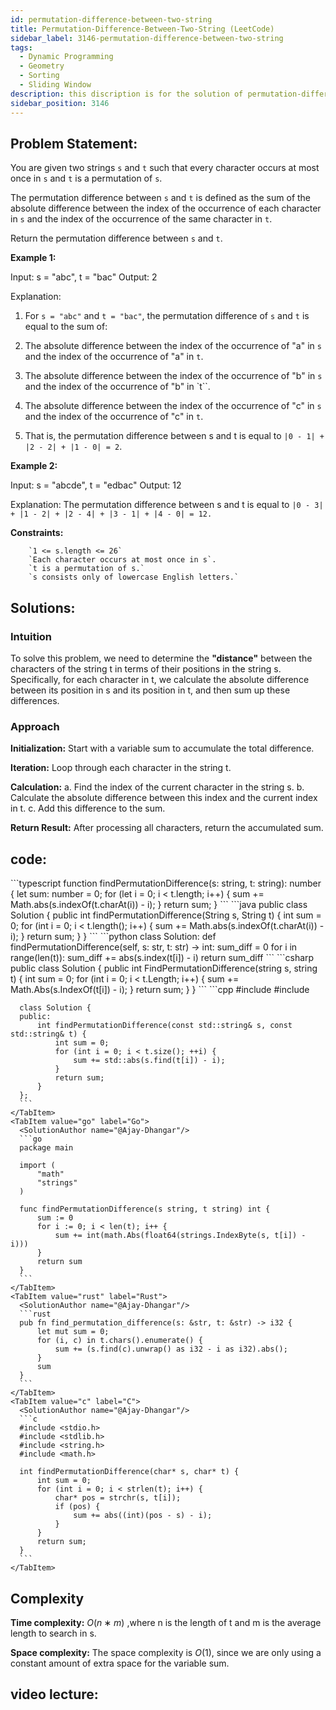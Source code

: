 ```yaml
---
id: permutation-difference-between-two-string
title: Permutation-Difference-Between-Two-String (LeetCode)
sidebar_label: 3146-permutation-difference-between-two-string
tags:
  - Dynamic Programming
  - Geometry
  - Sorting
  - Sliding Window
description: this discription is for the solution of permutation-difference-between-two-string
sidebar_position: 3146
---
```


## Problem Statement:

You are given two strings `s` and `t` such that every character occurs at most once in `s` and `t` is a permutation of `s`.

The permutation difference between `s` and `t` is defined as the sum of the absolute difference between the index of the occurrence of each character in `s` and the index of the occurrence of the same character in `t`.

Return the permutation difference between `s` and `t`.

**Example 1:**

Input: s = "abc", t = "bac"
Output: 2

Explanation:

1. For `s = "abc"` and `t = "bac"`, the permutation difference of `s` and `t` is equal to the sum of:

2. The absolute difference between the index of the occurrence of "a" in `s` and the index of the occurrence of "a" in `t`.

3. The absolute difference between the index of the occurrence of "b" in `s` and the index of the occurrence of "b" in `t``.

4. The absolute difference between the index of the occurrence of "c" in `s` and the index of the occurrence of "c" in `t`.

5. That is, the permutation difference between s and t is equal to `|0 - 1| + |2 - 2| + |1 - 0| = 2`.

**Example 2:**

Input: s = "abcde", t = "edbac"
Output: 12

Explanation: The permutation difference between s and t is equal to `|0 - 3| + |1 - 2| + |2 - 4| + |3 - 1| + |4 - 0| = 12.`

**Constraints:**

        `1 <= s.length <= 26`
        `Each character occurs at most once in s`.
        `t is a permutation of s.`
        `s consists only of lowercase English letters.`

## Solutions:

### Intuition

To solve this problem, we need to determine the **"distance"** between the characters of the string t in terms of their positions in the string s. Specifically, for each character in t, we calculate the absolute difference between its position in s and its position in t, and then sum up these differences.

### Approach

**Initialization:** Start with a variable sum to accumulate the total difference.

**Iteration:** Loop through each character in the string t.

**Calculation:**
a. Find the index of the current character in the string s.
b. Calculate the absolute difference between this index and the current index in t.
c. Add this difference to the sum.

**Return Result:** After processing all characters, return the accumulated sum.

## code:

<Tabs>
    <TabItem value="typescript" label="TypeScript" default>
      <SolutionAuthor name="@Ajay-Dhangar"/>
      ```typescript
      function findPermutationDifference(s: string, t: string): number {
          let sum: number = 0;
          for (let i = 0; i < t.length; i++) {
              sum += Math.abs(s.indexOf(t.charAt(i)) - i);
          }
          return sum;
      }
      ```
    </TabItem>
    <TabItem value="java" label="Java">
      <SolutionAuthor name="@Ajay-Dhangar"/>
      ```java
      public class Solution {
          public int findPermutationDifference(String s, String t) {
              int sum = 0;
              for (int i = 0; i < t.length(); i++) {
                  sum += Math.abs(s.indexOf(t.charAt(i)) - i);
              }
              return sum;
          }
      }
      ```
    </TabItem>
    <TabItem value="python" label="Python">
      <SolutionAuthor name="@Ajay-Dhangar"/>
      ```python
      class Solution:
          def findPermutationDifference(self, s: str, t: str) -> int:
              sum_diff = 0
              for i in range(len(t)):
                  sum_diff += abs(s.index(t[i]) - i)
              return sum_diff
      ```
    </TabItem>
    <TabItem value="csharp" label="C#">
      <SolutionAuthor name="@Ajay-Dhangar"/>
      ```csharp
      public class Solution {
          public int FindPermutationDifference(string s, string t) {
              int sum = 0;
              for (int i = 0; i < t.Length; i++) {
                  sum += Math.Abs(s.IndexOf(t[i]) - i);
              }
              return sum;
          }
      }
      ```
    </TabItem>
    <TabItem value="cpp" label="C++">
      <SolutionAuthor name="@Ajay-Dhangar"/>
      ```cpp
      #include <string>
      #include <cmath>

      class Solution {
      public:
          int findPermutationDifference(const std::string& s, const std::string& t) {
              int sum = 0;
              for (int i = 0; i < t.size(); ++i) {
                  sum += std::abs(s.find(t[i]) - i);
              }
              return sum;
          }
      };
      ```
    </TabItem>
    <TabItem value="go" label="Go">
      <SolutionAuthor name="@Ajay-Dhangar"/>
      ```go
      package main

      import (
          "math"
          "strings"
      )

      func findPermutationDifference(s string, t string) int {
          sum := 0
          for i := 0; i < len(t); i++ {
              sum += int(math.Abs(float64(strings.IndexByte(s, t[i]) - i)))
          }
          return sum
      }
      ```
    </TabItem>
    <TabItem value="rust" label="Rust">
      <SolutionAuthor name="@Ajay-Dhangar"/>
      ```rust
      pub fn find_permutation_difference(s: &str, t: &str) -> i32 {
          let mut sum = 0;
          for (i, c) in t.chars().enumerate() {
              sum += (s.find(c).unwrap() as i32 - i as i32).abs();
          }
          sum
      }
      ```
    </TabItem>
    <TabItem value="c" label="C">
      <SolutionAuthor name="@Ajay-Dhangar"/>
      ```c
      #include <stdio.h>
      #include <stdlib.h>
      #include <string.h>
      #include <math.h>

      int findPermutationDifference(char* s, char* t) {
          int sum = 0;
          for (int i = 0; i < strlen(t); i++) {
              char* pos = strchr(s, t[i]);
              if (pos) {
                  sum += abs((int)(pos - s) - i);
              }
          }
          return sum;
      }
      ```
    </TabItem>

</Tabs>

## Complexity

**Time complexity:** $O(n∗m)$ ,where n is the length of t and m is the average length to search in s.

**Space complexity:** The space complexity is $O(1)$, since we are only using a constant amount of extra space for the variable sum.

## video lecture:

<LiteYouTubeEmbed
    id="KAp0L-pPn5g"
    params="autoplay=1&autohide=1&showinfo=0&rel=0"
    title="CodeHarborHub permutation-difference-between-two-string"
    poster="maxresdefault"
    webp />

